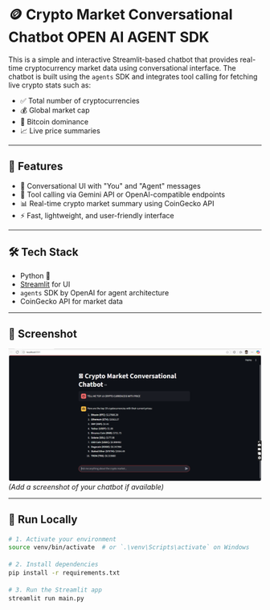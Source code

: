 # 🪙 Crypto Market Conversational Chatbot OPEN AI AGENT SDK

This is a simple and interactive Streamlit-based chatbot that provides real-time cryptocurrency market data using conversational interface. The chatbot is built using the `agents` SDK and integrates tool calling for fetching live crypto stats such as:

- ✅ Total number of cryptocurrencies
- 💰 Global market cap
- 👑 Bitcoin dominance
- 📈 Live price summaries

---

## 🚀 Features

- 💬 Conversational UI with "You" and "Agent" messages
- 🔌 Tool calling via Gemini API or OpenAI-compatible endpoints
- 📊 Real-time crypto market summary using CoinGecko API
- ⚡️ Fast, lightweight, and user-friendly interface

---

## 🛠️ Tech Stack

- Python 🐍
- [Streamlit](https://streamlit.io/) for UI
- `agents` SDK by OpenAI for agent architecture
- CoinGecko API for market data

---

## 📸 Screenshot

![Screenshot](./screenshot.png) *(Add a screenshot of your chatbot if available)*

---

## 🧪 Run Locally

```bash
# 1. Activate your environment
source venv/bin/activate  # or `.\venv\Scripts\activate` on Windows

# 2. Install dependencies
pip install -r requirements.txt

# 3. Run the Streamlit app
streamlit run main.py
